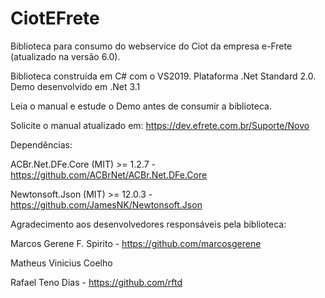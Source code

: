 # CiotEFrete
Biblioteca para consumo do webservice do Ciot da empresa e-Frete (atualizado na versão 6.0).

Biblioteca construída em C# com o VS2019. Plataforma .Net Standard 2.0. Demo desenvolvido em .Net 3.1

Leia o manual e estude o Demo antes de consumir a biblioteca.

Solicite o manual atualizado em: https://dev.efrete.com.br/Suporte/Novo

Dependências:

ACBr.Net.DFe.Core (MIT) >= 1.2.7 - https://github.com/ACBrNet/ACBr.Net.DFe.Core

Newtonsoft.Json (MIT) >= 12.0.3 - https://github.com/JamesNK/Newtonsoft.Json


Agradecimento aos desenvolvedores responsáveis pela biblioteca:

Marcos Gerene F. Spirito - https://github.com/marcosgerene

Matheus Vinicius Coelho

Rafael Teno Dias - https://github.com/rftd


